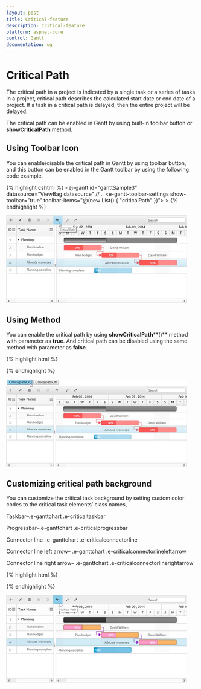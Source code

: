 ```yaml
---
layout: post
title: Critical-feature
description: Critical-feature
platform: aspnet-core
control: Gantt
documentation: ug
---
```

# Critical Path

The critical path in a project is indicated by a single task or a series of tasks in a project, critical path describes the calculated start date or end date of a project. If a task in a critical path is delayed, then the entire project will be delayed.

The critical path can be enabled in Gantt by using built-in toolbar button or **showCriticalPath** method.

## Using Toolbar Icon

You can enable/disable the critical path in Gantt by using toolbar button, and this button can be enabled in the Gantt toolbar by using the following code example.

{% highlight cshtml %}
  <ej-gantt id="ganttSample3" datasource="ViewBag.datasource" 
        //...
        <e-gantt-toolbar-settings show-toolbar="true" toolbar-items="@(new List<string>() { "criticalPath" })"></e-gantt-toolbar-settings>
        >
  </ejGantt>
{% endhighlight %}

![](criticalfeature_images/criticalfeature_img1.jpeg)

## Using Method

You can enable the critical path by using **showCriticalPath****()** method with parameter as **true**. And critical path can be disabled using the same method with parameter as **false**.

{% highlight html %}
 
<script>                   
$("#buttonon").click(function (args) {
                ganttObj = $("#ganttSample3").data("ejGantt");
                ganttObj.showCriticalPath(true);
            })
$("#buttonoff").click(function (args) {
                ganttObj = $("#ganttSample3").data("ejGantt");
                ganttObj.showCriticalPath(false);
            })              
</script>

{% endhighlight %}

![](criticalfeature_images/criticalfeature_img2.jpeg)


## Customizing critical path background

You can customize the critical task background by setting custom color codes to the critical task elements’ class names,

Taskbar–.e-ganttchart .e-criticaltaskbar 

Progressbar–.e-ganttchart .e-criticalprogressbar     

Connector line–.e-ganttchart .e-criticalconnectorline       

Connector line left arrow– .e-ganttchart .e-criticalconnectorlineleftarrow  

Connector line right arrow–  .e-ganttchart .e-criticalconnectorlinerightarrow 

{% highlight html %}
 
<style>
    .e-ganttchart .e-criticaltaskbar {
                background-color : #ffb366!important;
                border-color : gray!important
    }
    .e-ganttchart .e-criticalprogressbar {
                background-color : #ff99cc!important;
                border-color : #b35900!important
    }
    .e-ganttchart .e-criticalconnectorline {
                background-color : #b800e6!important;
    }
    .e-ganttchart .e-criticalconnectorlineleftarrow {
                border-right-color : #b800e6!important;
    }
    .e-ganttchart .e-criticalconnectorlinerightarrow{
                border-left-color : #b800e6!important;
    }
</style>


{% endhighlight %}

![](criticalfeature_images/criticalfeature_img3.jpeg)


